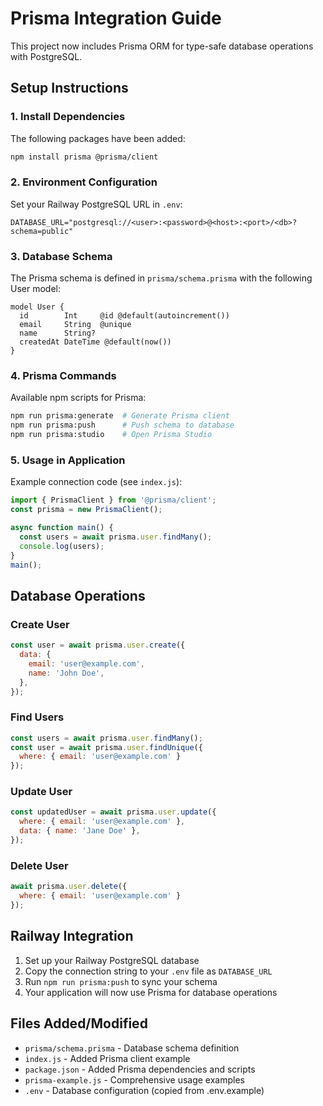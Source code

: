 # Prisma Integration Guide

This project now includes Prisma ORM for type-safe database operations with PostgreSQL.

## Setup Instructions

### 1. Install Dependencies
The following packages have been added:
```bash
npm install prisma @prisma/client
```

### 2. Environment Configuration
Set your Railway PostgreSQL URL in `.env`:
```env
DATABASE_URL="postgresql://<user>:<password>@<host>:<port>/<db>?schema=public"
```

### 3. Database Schema
The Prisma schema is defined in `prisma/schema.prisma` with the following User model:
```prisma
model User {
  id        Int     @id @default(autoincrement())
  email     String  @unique
  name      String?
  createdAt DateTime @default(now())
}
```

### 4. Prisma Commands
Available npm scripts for Prisma:
```bash
npm run prisma:generate  # Generate Prisma client
npm run prisma:push      # Push schema to database
npm run prisma:studio    # Open Prisma Studio
```

### 5. Usage in Application
Example connection code (see `index.js`):
```javascript
import { PrismaClient } from '@prisma/client';
const prisma = new PrismaClient();

async function main() {
  const users = await prisma.user.findMany();
  console.log(users);
}
main();
```

## Database Operations

### Create User
```javascript
const user = await prisma.user.create({
  data: {
    email: 'user@example.com',
    name: 'John Doe',
  },
});
```

### Find Users
```javascript
const users = await prisma.user.findMany();
const user = await prisma.user.findUnique({
  where: { email: 'user@example.com' }
});
```

### Update User
```javascript
const updatedUser = await prisma.user.update({
  where: { email: 'user@example.com' },
  data: { name: 'Jane Doe' },
});
```

### Delete User
```javascript
await prisma.user.delete({
  where: { email: 'user@example.com' }
});
```

## Railway Integration

1. Set up your Railway PostgreSQL database
2. Copy the connection string to your `.env` file as `DATABASE_URL`
3. Run `npm run prisma:push` to sync your schema
4. Your application will now use Prisma for database operations

## Files Added/Modified

- `prisma/schema.prisma` - Database schema definition
- `index.js` - Added Prisma client example
- `package.json` - Added Prisma dependencies and scripts
- `prisma-example.js` - Comprehensive usage examples
- `.env` - Database configuration (copied from .env.example)